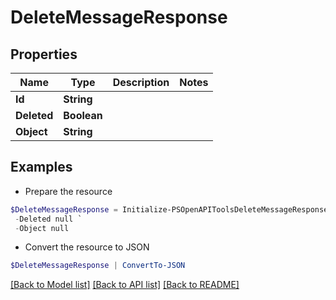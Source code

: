 # DeleteMessageResponse
## Properties

Name | Type | Description | Notes
------------ | ------------- | ------------- | -------------
**Id** | **String** |  | 
**Deleted** | **Boolean** |  | 
**Object** | **String** |  | 

## Examples

- Prepare the resource
```powershell
$DeleteMessageResponse = Initialize-PSOpenAPIToolsDeleteMessageResponse  -Id null `
 -Deleted null `
 -Object null
```

- Convert the resource to JSON
```powershell
$DeleteMessageResponse | ConvertTo-JSON
```

[[Back to Model list]](../README.md#documentation-for-models) [[Back to API list]](../README.md#documentation-for-api-endpoints) [[Back to README]](../README.md)

